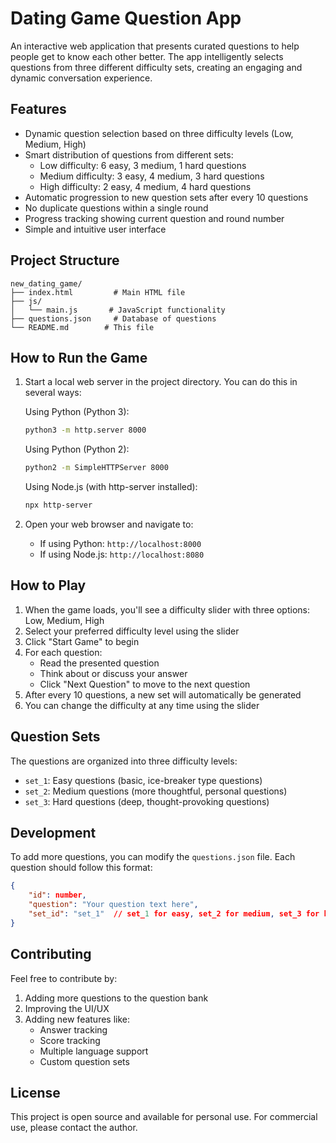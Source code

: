 # Dating Game Question App

An interactive web application that presents curated questions to help people get to know each other better. The app intelligently selects questions from three different difficulty sets, creating an engaging and dynamic conversation experience.

## Features

- Dynamic question selection based on three difficulty levels (Low, Medium, High)
- Smart distribution of questions from different sets:
  - Low difficulty: 6 easy, 3 medium, 1 hard questions
  - Medium difficulty: 3 easy, 4 medium, 3 hard questions
  - High difficulty: 2 easy, 4 medium, 4 hard questions
- Automatic progression to new question sets after every 10 questions
- No duplicate questions within a single round
- Progress tracking showing current question and round number
- Simple and intuitive user interface

## Project Structure

```
new_dating_game/
├── index.html         # Main HTML file
├── js/
│   └── main.js       # JavaScript functionality
├── questions.json     # Database of questions
└── README.md        # This file
```

## How to Run the Game

1. Start a local web server in the project directory. You can do this in several ways:

   Using Python (Python 3):
   ```bash
   python3 -m http.server 8000
   ```
   
   Using Python (Python 2):
   ```bash
   python2 -m SimpleHTTPServer 8000
   ```
   
   Using Node.js (with http-server installed):
   ```bash
   npx http-server
   ```

2. Open your web browser and navigate to:
   - If using Python: `http://localhost:8000`
   - If using Node.js: `http://localhost:8080`

## How to Play

1. When the game loads, you'll see a difficulty slider with three options: Low, Medium, High
2. Select your preferred difficulty level using the slider
3. Click "Start Game" to begin
4. For each question:
   - Read the presented question
   - Think about or discuss your answer
   - Click "Next Question" to move to the next question
5. After every 10 questions, a new set will automatically be generated
6. You can change the difficulty at any time using the slider

## Question Sets

The questions are organized into three difficulty levels:
- `set_1`: Easy questions (basic, ice-breaker type questions)
- `set_2`: Medium questions (more thoughtful, personal questions)
- `set_3`: Hard questions (deep, thought-provoking questions)

## Development

To add more questions, you can modify the `questions.json` file. Each question should follow this format:

```json
{
    "id": number,
    "question": "Your question text here",
    "set_id": "set_1"  // set_1 for easy, set_2 for medium, set_3 for hard
}
```

## Contributing

Feel free to contribute by:
1. Adding more questions to the question bank
2. Improving the UI/UX
3. Adding new features like:
   - Answer tracking
   - Score tracking
   - Multiple language support
   - Custom question sets

## License

This project is open source and available for personal use. For commercial use, please contact the author.